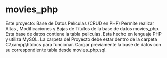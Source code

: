 # movies_php
Este proyecto: Base de Datos Películas (CRUD en PHP) Permite realizar
Altas , Modificaciones y Bajas de Titulos de la base de datos movies_php. Esta base de datos contiene la tabla peliculas.
Esta hecho en lenguaje PHP y utiliza MySQL. La carpeta del Proyecto debe estar dentro de la carpeta C:\xampp\htdocs para funcionar.
Cargar previamente la base de datos con su correspondiente tabla desde movies_php.sql.
